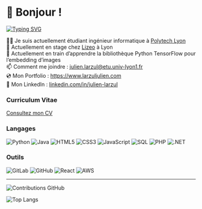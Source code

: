 # 👋 Bonjour !


[![Typing SVG](https://readme-typing-svg.herokuapp.com?color=635DF7&lines=Engineering+Student;Future+Developer;Continuous+Learner;Problem+Solver)](https://git.io/typing-svg)


👨‍💻 Je suis actuellement étudiant ingénieur informatique à [Polytech Lyon](https://polytech.univ-lyon1.fr)   
🏢 Actuellement en stage chez [Lizeo](https://www.lizeo-group.com) à Lyon  
🌱 Actuellement en train d’apprendre la bibliothèque Python TensorFlow pour l’embedding d’images  
📫 Comment me joindre : julien.larzul@etu.univ-lyon1.fr  
💿 Mon Portfolio : https://www.larzuljulien.com  
🔗 Mon LinkedIn : [linkedin.com/in/julien-larzul](https://www.linkedin.com/in/julien-larzul-5a02132b5/)

### Curriculum Vitae

[Consultez mon CV](https://github.com/julienlrzl/julienlrzl/blob/main/CV_JULIEN.pdf)

### Langages  

![Python](https://img.shields.io/badge/Python-3776AB?style=for-the-badge&logo=python&logoColor=white) 
![Java](https://img.shields.io/badge/Java-ED8B00?style=for-the-badge&logo=java&logoColor=white) 
![HTML5](https://img.shields.io/badge/HTML5-E34F26?style=for-the-badge&logo=html5&logoColor=white) 
![CSS3](https://img.shields.io/badge/CSS3-1572B6?style=for-the-badge&logo=css3&logoColor=white) 
![JavaScript](https://img.shields.io/badge/JavaScript-F7DF1E?style=for-the-badge&logo=javascript&logoColor=black) 
![SQL](https://img.shields.io/badge/SQL-4479A1?style=for-the-badge&logo=postgresql&logoColor=white) 
![PHP](https://img.shields.io/badge/PHP-777BB4?style=for-the-badge&logo=php&logoColor=white) 
![.NET](https://img.shields.io/badge/.NET-512BD4?style=for-the-badge&logo=dotnet&logoColor=white) 

### Outils  

![GitLab](https://img.shields.io/badge/GitLab-FCA121?style=for-the-badge&logo=gitlab&logoColor=white) 
![GitHub](https://img.shields.io/badge/GitHub-181717?style=for-the-badge&logo=github&logoColor=white) 
![React](https://img.shields.io/badge/React-%2320232a.svg?style=for-the-badge&logo=react&logoColor=%2361DAFB) 
![AWS](https://img.shields.io/badge/AWS-232F3E?style=for-the-badge&logo=amazonaws&logoColor=white)

---

![Contributions GitHub](https://github-readme-stats.vercel.app/api?username=julienlrzl&custom_title=Contributions%20GitHub&show_icons=true&locale=fr&count_private=true&hide=stars,issues&bg_color=0d1117&hide_border=true&icon_color=52BFEA&text_color=FFF&title_color=52BFEA)  

![Top Langs](https://github-readme-stats.vercel.app/api/top-langs/?username=julienlrzl&layout=compact&title_color=007bff&text_color=e7e7e7&icon_color=007bff&bg_color=171c28&include_all_commits=true)

